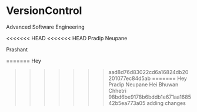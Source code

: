 # VersionControl
Advanced Software Engineering

<<<<<<< HEAD
<<<<<<< HEAD
Pradip Neupane

Prashant 

=======
Hey
>>>>>>> aad8d76d83022cd6a16824db20201077ec84d5ab
=======
Hey
Pradip Neupane
Hei 
Bhuwan Chhetri
>>>>>>> 98bd6be9178b6bddb1e671aa168542b5ea773a05
adding changes
